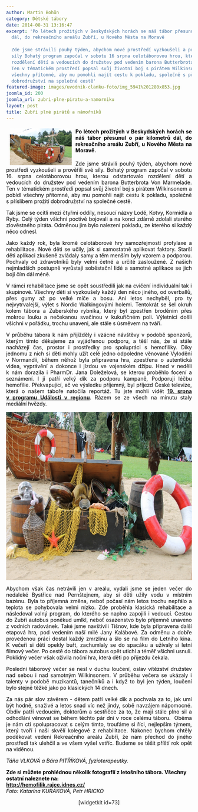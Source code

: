 ```yaml
---
author: Martin Bohůn
category: Dětské tábory
date: 2014-08-31 13:16:47
excerpt: 'Po létech prožitých v Beskydských horách se náš tábor přesunul o pár kilometrů
  dál, do rekreačního areálu Zubří, u Nového Města na Moravě

  Zde jsme strávili pouhý týden, abychom nové prostředí vyzkoušeli a prověřili své
  síly Bohatý program započal v sobotu 16 srpna celotáborovou hrou, kterou odstartovalo
  rozdělení dětí a vedoucích do družstev pod vedením barona Butterbrota Von Marmelade
  Ten v tématickém prostředí popsal svůj životní boj s pirátem Wilkinsonem a pobídl
  všechny přítomné, aby mu pomohli najít cestu k pokladu, společně s příslibem prožití
  dobrodružství na společné cestě'
featured-image: images/uvodnik-clanku-foto/img_5941%201280x853.jpg
joomla_id: 200
joomla_url: zubri-plne-piratu-a-namorniku
layout: post
title: Zubří plné pirátů a námořníků
---
```


<h4 style="text-align: justify;"><img src="images/uvodnik-clanku-foto/img_5941%201280x853.jpg" border="0" width="168" height="100" style="float: left; margin-left: 10px; margin-right: 10px;" /><span style="color: #000000;">Po létech prožitých v Beskydských horách se náš tábor přesunul o pár kilometrů dál, do rekreačního areálu Zubří, u Nového Města na Moravě.</span></h4>
<p style="text-align: justify;"><span style="color: #000000;">Zde jsme strávili pouhý týden, abychom nové prostředí vyzkoušeli a prověřili své síly. Bohatý program započal v sobotu 16. srpna celotáborovou hrou, kterou odstartovalo rozdělení dětí a vedoucích do družstev pod vedením barona Butterbrota Von Marmelade. Ten v tématickém prostředí popsal svůj životní boj s pirátem Wilkinsonem a pobídl všechny přítomné, aby mu pomohli najít cestu k pokladu, společně s příslibem prožití dobrodružství na společné cestě.</span></p>

<p style="text-align: justify;"><span style="color: #000000;">Tak jsme se ocitli mezi čtyřmi oddíly, nesoucí názvy Lodě, Kotvy, Kormidla a Ryby. Celý týden všichni poctivě bojovali a na konci zdárně zdolali starého zlověstného piráta. Odměnou jim bylo nalezení pokladu, ze kterého si každý něco odnesl.</span></p>
<p style="text-align: justify;"><span style="color: #000000;">Jako každý rok, byla kromě celotáborové hry samozřejmostí profylaxe a rehabilitace. Nové děti se učily, jak si samostatně aplikovat faktory. Starší děti aplikaci zkušeně zvládaly samy a těm menším byly vzorem a podporou. Pochvaly od zdravotníků byly velmi četné a určitě zasloužené. Z našich nejmladších postupně vyrůstají soběstační lidé a samotné aplikace se jich bojí čím dál méně.</span></p>
<p style="text-align: justify;"><span style="color: #000000;">V rámci rehabilitace jsme se opět soustředili jak na cvičení individuální tak i skupinové. Všechny děti si vyzkoušely každý den něco jiného, od overballů, přes gumy až po velké míče a bosu. Ani letos nechyběl, pro ty nejvytrvalejší, výlet s Nordic Walkingovými holemi. Tentokrát se šel okruh kolem tábora a Zuberského rybníka, který byl zpestřen broděním přes mokrou louku a nečekanou svačinou v kukuřičném poli. Výletníci došli všichni v pořádku, trochu unaveni, ale stále s úsměvem na tváři.</span></p>
<p style="text-align: justify;"><span style="color: #000000;">V průběhu tábora k nám přijížděly i vzácné návštěvy v podobě sponzorů, kterým tímto děkujeme za vyjádřenou podporu, a těší nás, že si stále nacházejí čas, prostor i prostředky pro spolupráci s hemofiliky. Díky jednomu z nich si děti mohly užít celé jedno odpoledne věnované Vylodění v Normandii, během něhož byla připravena hra, zpestřena o autentická videa, vyprávění a dokonce i jízdou ve vojenském džípu. Hned v neděli k nám dorazila i PharmDr. Jana Doleželová, se kterou proběhlo focení a seznámení. I jí patří velký dík za podporu kampaně, Podporuji léčbu hemofilie. Překvapující, ač ve výsledku příjemný, byl příjezd České televize, která o našem táboře natočila reportáž. Tu jste</span> <span style="color: #000000;">mohli vidět</span> <strong><a href="http://www.ceskatelevize.cz/ivysilani/10118379000-udalosti-v-regionech-praha/214411000140819-udalosti-v-regionech/obsah/344950-na-vysocinu-prijely-deti-z-celeho-ceska-v-zubri-se-uci-jak-bojovat-s-nemoci-zvanou-hemofilie" title="Události">19. srpna v programu Události v regionu</a></strong>. <span style="color: #000000;">Rázem se ze všech na minutu staly mediální hvězdy.</span></p>
<p><span style="color: #000000;"><img src="images/uvodnik-clanku-foto/img_5945 1280x853.jpg" border="0" alt="" width="685" height="456" style="display: block; margin-left: auto; margin-right: auto;" /></span></p>
<p style="text-align: justify;"><span style="color: #000000;">Abychom však čas netrávili jen v areálu, vydali jsme se jeden večer do nedaleké Bystřice nad Pernštejnem, aby si děti užily vodu v místním bazénu. Byla to příjemná změna, neboť počasí nám letos trochu nepřálo a teplota se pohybovala velmi nízko. Zde proběhla klasická rehabilitace a následoval volný program, do kterého se naplno zapojili i vedoucí. Cestou do Zubří autobus poněkud umlkl, neboť osazenstvo bylo příjemně unaveno z vodních radovánek. Také jsme navštívili Tišnov, kde byla připravena další etapová hra, pod vedením naší milé Jany Kalábové. Za odměnu a dobře provedenou práci dostal každý zmrzlinu a šlo se na film do Letního kina. K večeři si děti opekly buřt, zachumlaly se do spacáku a užívaly si letní filmový večer. Po cestě do tábora autobus opět utichl a téměř všichni usnuli. Poklidný večer však oživila noční hra, která děti po příjezdu čekala.</span></p>
<p style="text-align: justify;"><span style="color: #000000;">Poslední táborový večer se nesl v duchu loučení, oslav vítězství družstev nad sebou i nad samotným Wilkinsonem. V průběhu večera se ukázaly i talenty v podobě muzikantů, tanečníků a i když to byl jen týden, loučení bylo stejně těžké jako po klasických 14 dnech.</span></p>
<p style="text-align: justify;"><span style="color: #000000;">Za nás pár slov závěrem - dětem patří velké dík a pochvala za to, jak umí být hodné, snaživé a letos snad víc než jindy, sobě navzájem nápomocné. Obdiv patří vedoucím, doktorům a sestřičce za to, že mají stále plno sil a odhodlání věnovat se během těchto pár dní v roce celému táboru.  Oběma je nám ctí spolupracovat s celým tímto, troufáme si říci, nejlepším týmem, který tvoří i naši skvělí kolegové z rehabilitace. Nakonec bychom chtěly poděkovat vedení Rekreačního areálu Zubří, že nám přechod do jiného prostředí tak ulehčil a ve všem vyšel vstříc. Budeme se těšit příští rok opět na viděnou.</span></p>
<p style="text-align: justify;"><span style="color: #000000;"><em>Táňa VLKOVÁ a Bára PITŘÍKOVÁ, fyzioterapeutky.</em></span></p>
<p style="text-align: left;"><span style="color: #000000;"><strong>Zde si můžete prohlédnou několik fotografií z letošního tábora. Všechny ostatní naleznete na: <br /><a href="http://hemofilik.rajce.idnes.cz/" title="Rajče hemofilici">http://hemofilik.rajce.idnes.cz/</a><br /></strong><em>Foto: Katarína KURÁKOVÁ, Petr HRICKO</em></span></p>
<p style="text-align: center;"><span>[widgetkit id=73]</span></p>